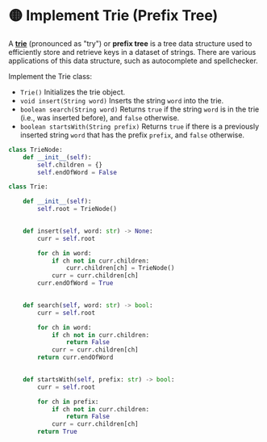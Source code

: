 # 🟡 Implement Trie (Prefix Tree)

A [**trie**](https://en.wikipedia.org/wiki/Trie) (pronounced as "try") or **prefix tree** is a tree data structure used to efficiently store and retrieve keys in a dataset of strings. There are various applications of this data structure, such as autocomplete and spellchecker.

Implement the Trie class:

* `Trie()` Initializes the trie object.
* `void insert(String word)` Inserts the string `word` into the trie.
* `boolean search(String word)` Returns `true` if the string `word` is in the trie (i.e., was inserted before), and `false` otherwise.
* `boolean startsWith(String prefix)` Returns `true` if there is a previously inserted string `word` that has the prefix `prefix`, and `false` otherwise.

```python
class TrieNode:
    def __init__(self):
        self.children = {}
        self.endOfWord = False

class Trie:

    def __init__(self):
        self.root = TrieNode()
        

    def insert(self, word: str) -> None:
        curr = self.root

        for ch in word:
            if ch not in curr.children:
                curr.children[ch] = TrieNode()
            curr = curr.children[ch]
        curr.endOfWord = True
        

    def search(self, word: str) -> bool:
        curr = self.root

        for ch in word:
            if ch not in curr.children:
                return False
            curr = curr.children[ch]
        return curr.endOfWord
        

    def startsWith(self, prefix: str) -> bool:
        curr = self.root

        for ch in prefix:
            if ch not in curr.children:
                return False
            curr = curr.children[ch]
        return True
```
